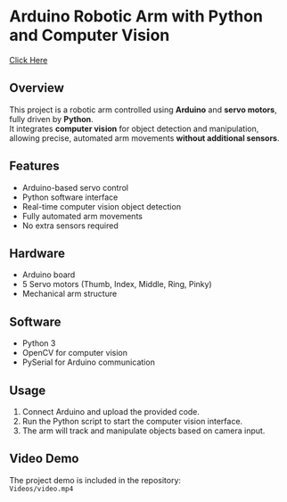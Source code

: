 # Arduino Robotic Arm with Python and Computer Vision

[Click Here](https://www.linkedin.com/posts/shehab-mohamed-86b072365_robotics-computervision-arduino-activity-7329958986663759873-TH2G?utm_source=share&utm_medium=member_android&rcm=ACoAAFqZmVMBf-O0bL0658bK5R9oh1a9wIYXt3M)

## Overview
This project is a robotic arm controlled using **Arduino** and **servo motors**, fully driven by **Python**.  
It integrates **computer vision** for object detection and manipulation, allowing precise, automated arm movements **without additional sensors**.

## Features
- Arduino-based servo control
- Python software interface
- Real-time computer vision object detection
- Fully automated arm movements
- No extra sensors required

## Hardware
- Arduino board
- 5 Servo motors (Thumb, Index, Middle, Ring, Pinky)
- Mechanical arm structure

## Software
- Python 3
- OpenCV for computer vision
- PySerial for Arduino communication

## Usage
1. Connect Arduino and upload the provided code.
2. Run the Python script to start the computer vision interface.
3. The arm will track and manipulate objects based on camera input.

## Video Demo
The project demo is included in the repository:  
`Videos/video.mp4`


